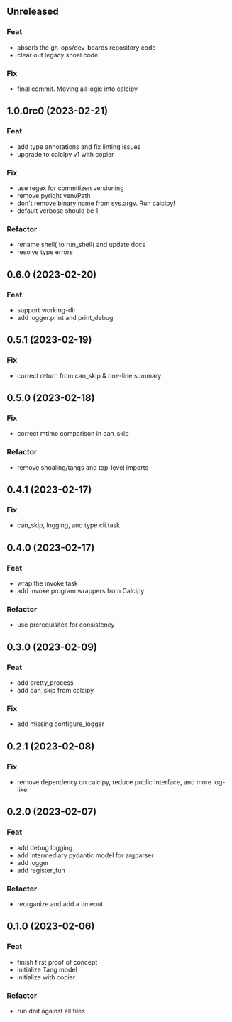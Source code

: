 ## Unreleased

### Feat

- absorb the gh-ops/dev-boards repository code
- clear out legacy shoal code

### Fix

- final commit. Moving all logic into calcipy

## 1.0.0rc0 (2023-02-21)

### Feat

- add type annotations and fix linting issues
- upgrade to calcipy v1 with copier

### Fix

- use regex for commitizen versioning
- remove pyright venvPath
- don't remove binary name from sys.argv. Run calcipy!
- default verbose should be 1

### Refactor

- rename shell( to run_shell( and update docs
- resolve type errors

## 0.6.0 (2023-02-20)

### Feat

- support working-dir
- add logger.print and print_debug

## 0.5.1 (2023-02-19)

### Fix

- correct return from can_skip & one-line summary

## 0.5.0 (2023-02-18)

### Fix

- correct mtime comparison in can_skip

### Refactor

- remove shoaling/tangs and top-level imports

## 0.4.1 (2023-02-17)

### Fix

- can_skip, logging, and type cli.task

## 0.4.0 (2023-02-17)

### Feat

- wrap the invoke task
- add invoke program wrappers from Calcipy

### Refactor

- use prerequisites for consistency

## 0.3.0 (2023-02-09)

### Feat

- add pretty_process
- add can_skip from calcipy

### Fix

- add missing configure_logger

## 0.2.1 (2023-02-08)

### Fix

- remove dependency on calcipy, reduce public interface, and more log-like

## 0.2.0 (2023-02-07)

### Feat

- add debug logging
- add intermediary pydantic model for argparser
- add logger
- add register_fun

### Refactor

- reorganize and add a timeout

## 0.1.0 (2023-02-06)

### Feat

- finish first proof of concept
- initialize Tang model
- initialize with copier

### Refactor

- run doit against all files
